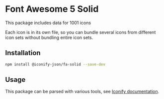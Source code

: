 # Font Awesome 5 Solid

This package includes data for 1001 icons

Each icon is in its own file, so you can bundle several icons from different icon sets without bundling entire icon sets.

## Installation

```bash
npm install @iconify-json/fa-solid --save-dev
```

## Usage

This package can be parsed with various tools, see [Iconify documentation](https://docs.iconify.design/icons/json.html).
